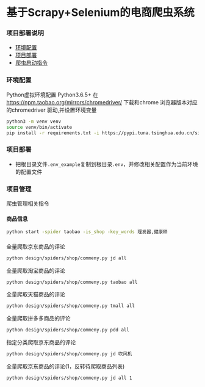 基于Scrapy+Selenium的电商爬虫系统
===


### 项目部署说明
- [环境配置](#环境配置)
- [项目部署](#项目部署)
- [爬虫启动指令](#爬虫启动指令)


### 环境配置
Python虚拟环境配置
Python3.6.5+
在 https://npm.taobao.org/mirrors/chromedriver/ 下载和chrome 浏览器版本对应的chromedriver 驱动,并设置环境变量
```Bash
python3 -m venv venv
source venv/bin/activate
pip install -r requirements.txt -i https://pypi.tuna.tsinghua.edu.cn/simple
```

### 项目部署
- 把根目录文件```.env_example```复制到根目录```.env```，并修改相关配置作为当前环境的配置文件  

### 项目管理
爬虫管理相关指令
#### 商品信息
```Bash
python start -spider taobao -is_shop -key_words 理发器,健康秤
```
#### 
全量爬取京东商品的评论
```Bash
python design/spiders/shop/commeny.py jd all  
```
全量爬取淘宝商品的评论
```Bash
python design/spiders/shop/commeny.py taobao all  
```
全量爬取天猫商品的评论
```Bash
python design/spiders/shop/commeny.py tmall all  
```
全量爬取拼多多商品的评论
```Bash
python design/spiders/shop/commeny.py pdd all  
```
指定分类爬取京东商品的评论
```Bash
python design/spiders/shop/commeny.py jd 吹风机  
```
全量爬取京东商品的评论(1，反转待爬取商品列表)
```Bash
python design/spiders/shop/commeny.py jd all 1
```
